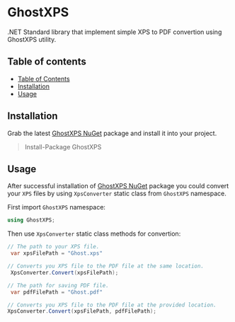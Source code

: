 # GhostXPS
.NET Standard library that implement simple XPS to PDF convertion using GhostXPS utility.

## Table of contents
* [Table of Contents](#table-of-contents)
* [Installation](#installation)
* [Usage](#usage)

## Installation

Grab the latest [GhostXPS NuGet](https://www.nuget.org/packages/GhostXPS/) package and install it into your project.

> Install-Package GhostXPS

## Usage

After successful installation of [GhostXPS NuGet](https://www.nuget.org/packages/GhostXPS/) package you could convert your `XPS` files by using `XpsConverter` static class from `GhostXPS` namespace.

First import `GhostXPS` namespace:
```C#
using GhostXPS;
```
Then use `XpsConverter` static class methods for convertion:
```C#
// The path to your XPS file.
 var xpsFilePath = "Ghost.xps"

// Converts you XPS file to the PDF file at the same location.
 XpsConverter.Convert(xpsFilePath);

// The path for saving PDF file.
 var pdfFilePath = "Ghost.pdf"

// Converts you XPS file to the PDF file at the provided location.
XpsConverter.Convert(xpsFilePath, pdfFilePath);
```